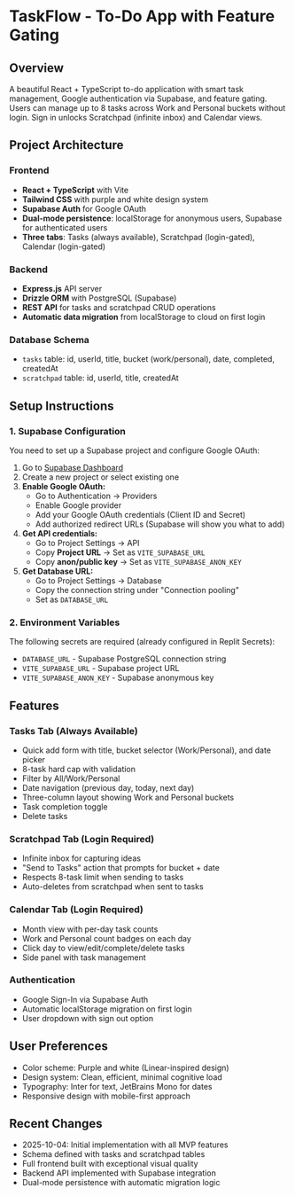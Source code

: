 # TaskFlow - To-Do App with Feature Gating

## Overview
A beautiful React + TypeScript to-do application with smart task management, Google authentication via Supabase, and feature gating. Users can manage up to 8 tasks across Work and Personal buckets without login. Sign in unlocks Scratchpad (infinite inbox) and Calendar views.

## Project Architecture

### Frontend
- **React + TypeScript** with Vite
- **Tailwind CSS** with purple and white design system
- **Supabase Auth** for Google OAuth
- **Dual-mode persistence**: localStorage for anonymous users, Supabase for authenticated users
- **Three tabs**: Tasks (always available), Scratchpad (login-gated), Calendar (login-gated)

### Backend
- **Express.js** API server
- **Drizzle ORM** with PostgreSQL (Supabase)
- **REST API** for tasks and scratchpad CRUD operations
- **Automatic data migration** from localStorage to cloud on first login

### Database Schema
- `tasks` table: id, userId, title, bucket (work/personal), date, completed, createdAt
- `scratchpad` table: id, userId, title, createdAt

## Setup Instructions

### 1. Supabase Configuration
You need to set up a Supabase project and configure Google OAuth:

1. Go to [Supabase Dashboard](https://supabase.com/dashboard)
2. Create a new project or select existing one
3. **Enable Google OAuth:**
   - Go to Authentication → Providers
   - Enable Google provider
   - Add your Google OAuth credentials (Client ID and Secret)
   - Add authorized redirect URLs (Supabase will show you what to add)
4. **Get API credentials:**
   - Go to Project Settings → API
   - Copy **Project URL** → Set as `VITE_SUPABASE_URL`
   - Copy **anon/public key** → Set as `VITE_SUPABASE_ANON_KEY`
5. **Get Database URL:**
   - Go to Project Settings → Database
   - Copy the connection string under "Connection pooling"
   - Set as `DATABASE_URL`

### 2. Environment Variables
The following secrets are required (already configured in Replit Secrets):
- `DATABASE_URL` - Supabase PostgreSQL connection string
- `VITE_SUPABASE_URL` - Supabase project URL
- `VITE_SUPABASE_ANON_KEY` - Supabase anonymous key

## Features

### Tasks Tab (Always Available)
- Quick add form with title, bucket selector (Work/Personal), and date picker
- 8-task hard cap with validation
- Filter by All/Work/Personal
- Date navigation (previous day, today, next day)
- Three-column layout showing Work and Personal buckets
- Task completion toggle
- Delete tasks

### Scratchpad Tab (Login Required)
- Infinite inbox for capturing ideas
- "Send to Tasks" action that prompts for bucket + date
- Respects 8-task limit when sending to tasks
- Auto-deletes from scratchpad when sent to tasks

### Calendar Tab (Login Required)
- Month view with per-day task counts
- Work and Personal count badges on each day
- Click day to view/edit/complete/delete tasks
- Side panel with task management

### Authentication
- Google Sign-In via Supabase Auth
- Automatic localStorage migration on first login
- User dropdown with sign out option

## User Preferences
- Color scheme: Purple and white (Linear-inspired design)
- Design system: Clean, efficient, minimal cognitive load
- Typography: Inter for text, JetBrains Mono for dates
- Responsive design with mobile-first approach

## Recent Changes
- 2025-10-04: Initial implementation with all MVP features
- Schema defined with tasks and scratchpad tables
- Full frontend built with exceptional visual quality
- Backend API implemented with Supabase integration
- Dual-mode persistence with automatic migration logic
